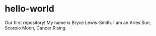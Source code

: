 # hello-world
Our first repository!
My name is Bryce Lewis-Smith. I am an Aries Sun, Scorpio Moon, Cancer Rising. 

